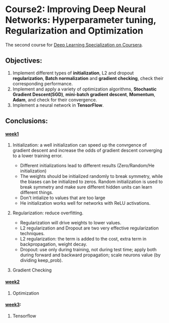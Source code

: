 # Course2: Improving Deep Neural Networks: Hyperparameter tuning, Regularization and Optimization
The second course for [Deep Learning Specialization on Coursera](https://www.coursera.org/specializations/deep-learning).


## Objectives:
1. Implement different types of **initialization**, L2 and dropout **regularization**, **Batch normalization** and **gradient checking**, check their corresponding performance.
2. Implement and apply a variety of optimization algorithms, **Stochastic Gradient Descent(SGD)**, **mini-batch gradient descent**, **Momentum**, **Adam**, and check for their convergence. 
3. Implement a neural network in **TensorFlow**. 

## Conclusions:
#### [week1](https://github.com/zyunsg/deep-learning/tree/master/course2/week1) 
  1. Initialization: a well initialization can speed up the convrgence of gradient descent and increase the odds of gradient descent converging to a lower training error.
     - Different initializations lead to different results (Zero/Random/He initialization)
     - The weights should be initialized randomly to break symmetry, while the biases can be initialized to zeros. Random initialization is used to break symmetry and make sure different hidden units can learn different things.
     - Don't intialize to values that are too large
     - He initialization works well for networks with ReLU activations. 
  2. Regularization: reduce overfitting.
     - Regularization will drive weights to lower values.
     - L2 regularization and Dropout are two very effective regularization techniques.
     - L2 regularization: the term is added to the cost, extra term in backpropagation, weight decay.
     - Dropout: use only during training, not during test time; apply both during forward and backward propagation; scale neurons value (by dividing keep_prob).
  
  3. Gradient Checking
#### [week2](https://github.com/zyunsg/deep-learning/tree/master/course2/week2)
  1. Optimization
#### [week3](https://github.com/zyunsg/deep-learning/tree/master/course2/week3):
  1. Tensorflow
 


